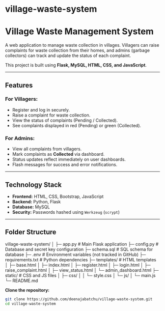 # village-waste-system

# Village Waste Management System

A web application to manage waste collection in villages. Villagers can raise complaints for waste collection from their homes, and admins (garbage collectors) can track and update the status of each complaint.

This project is built using **Flask, MySQL, HTML, CSS, and JavaScript**.

---

## Features

### For Villagers:
- Register and log in securely.
- Raise a complaint for waste collection.
- View the status of complaints (Pending / Collected).
- See complaints displayed in red (Pending) or green (Collected).

### For Admins:
- View all complaints from villagers.
- Mark complaints as **Collected** via dashboard.
- Status updates reflect immediately on user dashboards.
- Flash messages for success and error notifications.

---

## Technology Stack
- **Frontend:** HTML, CSS, Bootstrap, JavaScript
- **Backend:** Python, Flask
- **Database:** MySQL
- **Security:** Passwords hashed using `Werkzeug` (`scrypt`)

---

## Folder Structure

village-waste-system/
│
├─ app.py # Main Flask application
├─ config.py # Database and secret key configuration
├─ schema.sql # SQL schema for database
├─ .env # Environment variables (not tracked in GitHub)
├─ requirements.txt # Python dependencies
├─ templates/ # HTML templates
│ ├─ base.html
│ ├─ index.html
│ ├─ register.html
│ ├─ login.html
│ ├─ raise_complaint.html
│ ├─ view_status.html
│ └─ admin_dashboard.html
├─ static/ # CSS and JS files
│ ├─ css/
│ │ └─ style.css
│ └─ js/
│ └─ main.js
└─ README.md


**Clone the repository:**

```bash
git clone https://github.com/deenajabatchu/village-waste-system.git
cd village-waste-system
